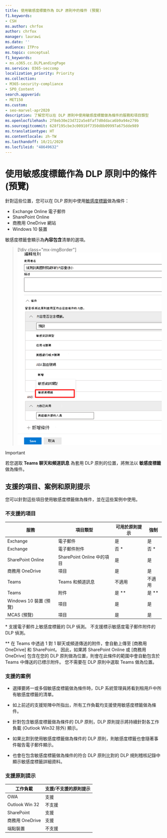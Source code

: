 ```yaml
---
title: 使用敏感度標籤作為 DLP 原則中的條件 (預覽)
f1.keywords:
- CSH
ms.author: chrfox
author: chrfox
manager: laurawi
ms.date: ''
audience: ITPro
ms.topic: conceptual
f1_keywords:
- ms.o365.cc.DLPLandingPage
ms.service: O365-seccomp
localization_priority: Priority
ms.collection:
- M365-security-compliance
- SPO_Content
search.appverid:
- MET150
ms.custom:
- seo-marvel-apr2020
description: 了解您可以在 DLP 原則中使用敏感度標籤做為條件的服務和項目類型
ms.openlocfilehash: 2f8eb30e23d722a5e8faf7d0ddaca6b9a94e279b
ms.sourcegitcommit: 628f195cbe3c00910f7350d8b09997a675dde989
ms.translationtype: HT
ms.contentlocale: zh-TW
ms.lasthandoff: 10/21/2020
ms.locfileid: "48649632"
---
```

# <a name="use-sensitivity-labels-as-conditions-in-dlp-policies-preview"></a>使用敏感度標籤作為 DLP 原則中的條件 (預覽)

針對這些位置，您可以在 DLP 原則中使用[敏感度標籤](sensitivity-labels.md)做為條件：

- Exchange Online 電子郵件
- SharePoint Online
- 商務用 OneDrive 網站
- Windows 10 裝置

敏感度標籤會顯示為**內容包含**清單的選項。

> [!div class="mx-imgBorder"]
> ![敏感度標籤做為條件](../media/dlp-sensitivity-label-as-a-condition.png)

> [!IMPORTANT]
> 若您選取 **Teams 聊天和頻道訊息** 為套用 DLP 原則的位置，將無法以 **敏感度標籤** 做為條件。


## <a name="supported-items-scenarios-and-policy-tips"></a>支援的項目、案例和原則提示

您可以針對這些項目使用敏感度標籤做為條件，並在這些案例中使用。

### <a name="supported-items"></a>不支援的項目

|服務  |項目類型  |可用於原則提示  |強制  |
|---------|---------|---------|---------|
|Exchange    |電子郵件         |是         |是         |
|Exchange    |電子郵件附件         |否 *         |否 *         |
|SharePoint Online     |SharePoint Online 中的項目         |是         |是         |
|商務用 OneDrive     |項目         |是         |是         |
|Teams     |Teams 和頻道訊息         |不適用         |不適用         |
|Teams     |附件         |是 **         |是 **         |
|Windows 10 裝置 (預覽)     |項目         |是         |是         |
|MCAS (預覽) |項目         |是         |是         |

\* 支援電子郵件上敏感度標籤的 DLP 偵測。 不支援標示敏感度電子郵件附件的 DLP 偵測。

\** 在 Teams 中透過 1 對 1 聊天或頻道傳送的附件，會自動上傳至 [商務用 OneDrive] 和 SharePoint。 因此，如果將 SharePoint Online 或 [商務用 OneDrive] 包含在您的 DLP 原則做為位置，則會在此條件的範圍中會自動包含於 Teams 中傳送的已標示附件。 您不需要在 DLP 原則中選取 Teams 做為位置。

### <a name="supported-scenarios"></a>支援的案例

- 選擇要將一或多個敏感度標籤做為條件時，DLP 系統管理員將看到租用戶中所有敏感度標籤的清單。

- 如上前述的支援矩陣中所指出，所有工作負載均支援使用敏感度標籤做為條件。

- 針對包含敏感度標籤做為條件的 DLP 原則，DLP 原則提示將持續針對各工作負載 (Outlook Win32 除外) 顯示。

- 如果比對到使用敏感度標籤做為條件的 DLP 原則，則敏感度標籤也會隨著事件報告電子郵件顯示。

- 也會在包含敏感度標籤做為條件的符合 DLP 原則比對的 DLP 規則稽核記錄中顯示敏感度標籤詳細資料。


### <a name="support-policy-tips"></a>支援原則提示


|工作負載  |支援/不支援的原則提示  |
|---------|---------|
|OWA |    支援     |
|Outlook Win 32    |  不支援       |
|SharePoint   |   支援      |
|商務用 OneDrive    |    支援     |
|端點裝置   |  不支援       |
